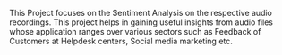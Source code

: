 This Project focuses on the Sentiment Analysis on the respective audio recordings. This project helps in gaining useful insights from audio files whose application ranges over various sectors such as Feedback of Customers at Helpdesk centers, Social media marketing etc.
